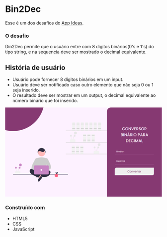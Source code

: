 # Bin2Dec

Esse é um dos desafios do [App Ideas](https://github.com/florinpop17/app-ideas).

### O desafio

Din2Dec permite que o usuário entre com 8 digitos binários(0's e 1's) do tipo string, e na sequencia deve ser mostrado o decimal equivalente.

## História de usuário
- Usuário pode fornecer 8 dígitos binários em um input.
- Usuário deve ser notificado caso outro elemento que não seja 0 ou 1 seja inserido.
- O resultado deve ser mostrar em um output, o decimal equivalente ao número binário que foi inserido.

![Preview da página.](./assets/Bin2Dec-PrintScreen.png)

### Construído com

- HTML5
- CSS 
- JavaScript
